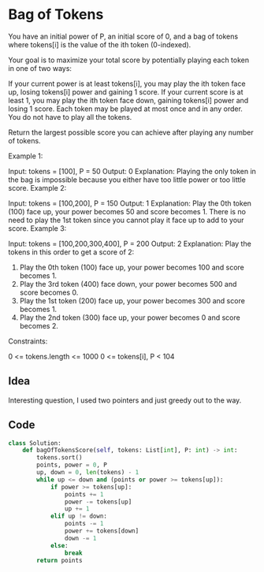 # Bag of Tokens
You have an initial power of P, an initial score of 0, and a bag of tokens where tokens[i] is the value of the ith token (0-indexed).

Your goal is to maximize your total score by potentially playing each token in one of two ways:

If your current power is at least tokens[i], you may play the ith token face up, losing tokens[i] power and gaining 1 score.
If your current score is at least 1, you may play the ith token face down, gaining tokens[i] power and losing 1 score.
Each token may be played at most once and in any order. You do not have to play all the tokens.

Return the largest possible score you can achieve after playing any number of tokens.

 

Example 1:

Input: tokens = [100], P = 50
Output: 0
Explanation: Playing the only token in the bag is impossible because you either have too little power or too little score.
Example 2:

Input: tokens = [100,200], P = 150
Output: 1
Explanation: Play the 0th token (100) face up, your power becomes 50 and score becomes 1.
There is no need to play the 1st token since you cannot play it face up to add to your score.
Example 3:

Input: tokens = [100,200,300,400], P = 200
Output: 2
Explanation: Play the tokens in this order to get a score of 2:
1. Play the 0th token (100) face up, your power becomes 100 and score becomes 1.
2. Play the 3rd token (400) face down, your power becomes 500 and score becomes 0.
3. Play the 1st token (200) face up, your power becomes 300 and score becomes 1.
4. Play the 2nd token (300) face up, your power becomes 0 and score becomes 2.
 

Constraints:

0 <= tokens.length <= 1000
0 <= tokens[i], P < 104 <br>

## Idea
Interesting question, I used two pointers and just greedy out to the way.

## Code 
```python
class Solution:
    def bagOfTokensScore(self, tokens: List[int], P: int) -> int:
        tokens.sort()
        points, power = 0, P
        up, down = 0, len(tokens) - 1
        while up <= down and (points or power >= tokens[up]):
            if power >= tokens[up]:
                points += 1
                power -= tokens[up]
                up += 1
            elif up != down:
                points -= 1
                power += tokens[down]
                down -= 1
            else:
                break
        return points
```